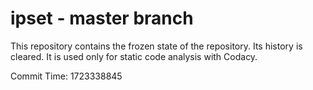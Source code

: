 # ipset - master branch

This repository contains the frozen state of the repository.
Its history is cleared. It is used only for static code
analysis with Codacy.

Commit Time: 1723338845